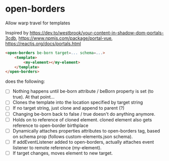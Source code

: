 # open-borders
Allow warp travel for templates

Inspired by https://dev.to/westbrook/your-content-in-shadow-dom-portals-3cdb, https://www.npmjs.com/package/portal-vue, https://reactjs.org/docs/portals.html

```html
<open-borders be-born target=... schema=...>
    <template>
        <my-element></my-element>
    </template>
</open-borders>
```

does the following:

- [ ] Nothing happens until be-born attribute / beBorn property is set (to true).  At that point...
- [ ] Clones the template into the location specified by target string 
- [ ] If no target string, just clone and append to parent (?) 
- [ ] Changing be-born back to false / true doesn't do anything anymore. 
- [ ] Holds on to reference of cloned element.  cloned element also gets reference to open-border birthplace 
- [ ] Dynamically attaches properties attributes to open-borders tag, based on schema prop (follows custom-elements.json schema). 
- [ ] If addEventListener added to open-borders, actually attaches event listener to remote reference (my-element).
- [ ] If target changes, moves element to new target.
